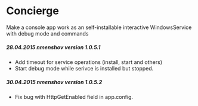 # Concierge
Make a console app work as an self-installable interactive WindowsService with debug mode and commands


##### 28.04.2015 nmenshov version 1.0.5.1

* Add timeout for service operations (install, start and others)
* Start debug mode while serivce is installed but stopped.

##### 30.04.2015 nmenshov version 1.0.5.2

* Fix bug with HttpGetEnabled field in app.config.
